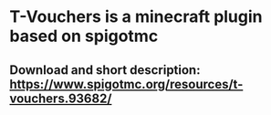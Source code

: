 # T-Vouchers is a minecraft plugin based on spigotmc
## Download and short description: https://www.spigotmc.org/resources/t-vouchers.93682/ 
